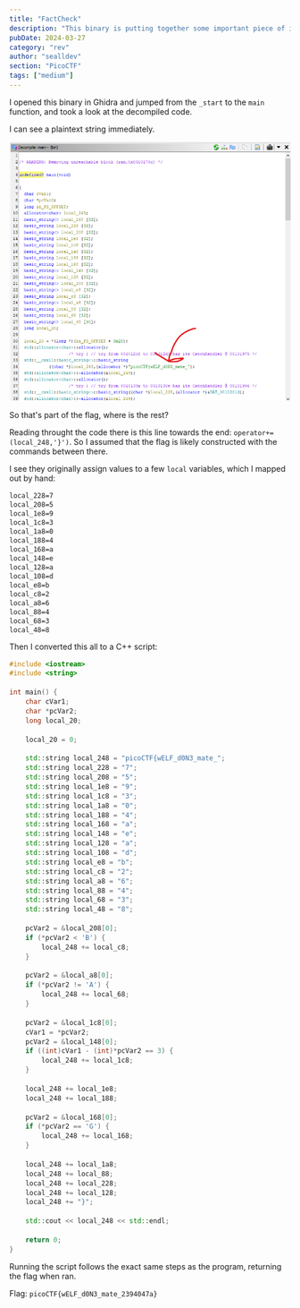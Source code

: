 ```yaml
---
title: "FactCheck"
description: "This binary is putting together some important piece of information... Can you uncover that information? Examine this file. Do you understand its inner workings?"
pubDate: 2024-03-27
category: "rev"
author: "sealldev"
section: "PicoCTF"
tags: ["medium"]
---
```


I opened this binary in Ghidra and jumped from the `_start` to the `main` function, and took a look at the decompiled code.

I can see a plaintext string immediately.

![plaintext.png](images/picoctf/factcheck/plaintext.png)

So that's part of the flag, where is the rest?

Reading throught the code there is this line towards the end: `operator+=(local_248,'}')`. So I assumed that the flag is likely constructed with the commands between there.

I see they originally assign values to a few `local` variables, which I mapped out by hand:
```
local_228=7
local_208=5
local_1e8=9
local_1c8=3
local_1a8=0
local_188=4
local_168=a
local_148=e
local_128=a
local_108=d
local_e8=b
local_c8=2
local_a8=6
local_88=4
local_68=3
local_48=8
```

Then I converted this all to a C++ script:
```cpp
#include <iostream>
#include <string>

int main() {
    char cVar1;
    char *pcVar2;
    long local_20;

    local_20 = 0;

    std::string local_248 = "picoCTF{wELF_d0N3_mate_";
    std::string local_228 = "7";
    std::string local_208 = "5";
    std::string local_1e8 = "9";
    std::string local_1c8 = "3";
    std::string local_1a8 = "0";
    std::string local_188 = "4";
    std::string local_168 = "a";
    std::string local_148 = "e";
    std::string local_128 = "a";
    std::string local_108 = "d";
    std::string local_e8 = "b";
    std::string local_c8 = "2";
    std::string local_a8 = "6";
    std::string local_88 = "4";
    std::string local_68 = "3";
    std::string local_48 = "8";

    pcVar2 = &local_208[0];
    if (*pcVar2 < 'B') {
        local_248 += local_c8;
    }

    pcVar2 = &local_a8[0];
    if (*pcVar2 != 'A') {
        local_248 += local_68;
    }

    pcVar2 = &local_1c8[0];
    cVar1 = *pcVar2;
    pcVar2 = &local_148[0];
    if ((int)cVar1 - (int)*pcVar2 == 3) {
        local_248 += local_1c8;
    }

    local_248 += local_1e8;
    local_248 += local_188;

    pcVar2 = &local_168[0];
    if (*pcVar2 == 'G') {
        local_248 += local_168;
    }

    local_248 += local_1a8;
    local_248 += local_88;
    local_248 += local_228;
    local_248 += local_128;
    local_248 += "}";

    std::cout << local_248 << std::endl;

    return 0;
}
```

Running the script follows the exact same steps as the program, returning the flag when ran.

Flag: `picoCTF{wELF_d0N3_mate_2394047a}`